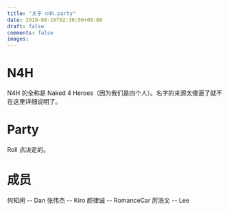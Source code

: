 ```yaml
---
title: "关于 n4h.party"
date: 2019-08-16T02:30:50+08:00
draft: false
comments: false
images:
---
```

# N4H
N4H 的全称是 Naked 4 Heroes（因为我们是四个人）。名字的来源太傻逼了就不在这里详细说明了。
# Party
Roll 点决定的。
# 成员
何知闲 -- Dan
张伟杰 -- Kiro
颜律诚 -- RomanceCar
厉浩文 -- Lee
